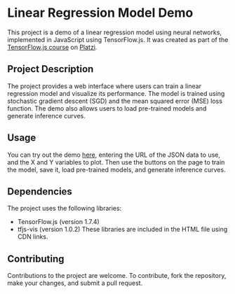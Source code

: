 # Linear Regression Model Demo
This project is a demo of a linear regression model using neural networks, implemented in JavaScript using TensorFlow.js. It was created as part of the [TensorFlow.js course](https://platzi.com/cursos/tensorflow-js/) on [Platzi](https://platzi.com/).

## Project Description
The project provides a web interface where users can train a linear regression model and visualize its performance. The model is trained using stochastic gradient descent (SGD) and the mean squared error (MSE) loss function. The demo also allows users to load pre-trained models and generate inference curves.

## Usage
You can try out the demo [here](https://t4tianasc.github.io/linear-regression-model-demo/), entering the URL of the JSON data to use, and the X and Y variables to plot. Then use the buttons on the page to train the model, save it, load pre-trained models, and generate inference curves.

## Dependencies
The project uses the following libraries:

- TensorFlow.js (version 1.7.4)
- tfjs-vis (version 1.0.2)
These libraries are included in the HTML file using CDN links.

## Contributing
Contributions to the project are welcome. To contribute, fork the repository, make your changes, and submit a pull request.

